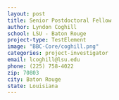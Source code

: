 ```yaml
---
layout: post
title: Senior Postdoctoral Fellow
author: Lyndon Coghill
school: LSU - Baton Rouge
project-type: TestElement
image: "BBC-Core/coghill.png"
categories: project-investigator
email: lcoghill@lsu.edu
phone: (225) 758-4022
zip: 70803
city: Baton Rouge
state: Louisiana
---
```

